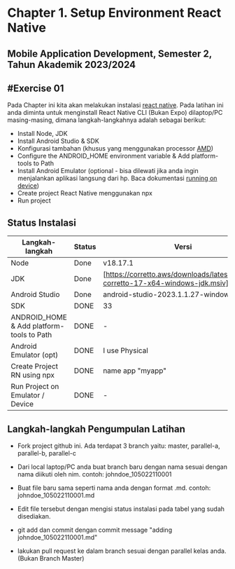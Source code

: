 # Chapter 1. Setup Environment React Native

## Mobile Application Development, Semester 2, Tahun Akademik 2023/2024

## #Exercise 01

Pada Chapter ini kita akan melakukan instalasi [react native]. Pada latihan ini anda diminta untuk menginstall React Native CLI (Bukan Expo) dilaptop/PC masing-masing, dimana langkah-langkahnya adalah sebagai berikut:

- Install Node, JDK
- Install Android Studio & SDK
- Konfigurasi tambahan (khusus yang menggunakan processor [AMD])
- Configure the ANDROID_HOME environment variable & Add platform-tools to Path
- Install Android Emulator (optional - bisa dilewati jika anda ingin menjalankan aplikasi langsung dari hp. Baca dokumentasi [running on device])
- Create project React Native menggunakan npx
- Run project

## Status Instalasi

| Langkah-langkah                           | Status | Versi                       |
| ----------------------------------------- | ------ | --------------------------- |
| Node                                      | Done   | v18.17.1                    |
| JDK                                       | Done   | [https://corretto.aws/downloads/latest/amazon-corretto-17-x64-windows-jdk.msiv] |
| Android Studio                            | Done   | android-studio-2023.1.1.27-windows |
| SDK                                       | DONE   | 33                          |
| ANDROID_HOME & Add platform-tools to Path | DONE   | -                           |
| Android Emulator (opt)                    | DONE   | I use Physical              |
| Create Project RN using npx               | DONE   | name app "myapp"            |
| Run Project on Emulator / Device          | DONE   | -                           |

## Langkah-langkah Pengumpulan Latihan

- Fork project github ini. Ada terdapat 3 branch yaitu: master, parallel-a, parallel-b, parallel-c
- Dari local laptop/PC anda buat branch baru dengan nama sesuai dengan nama diikuti oleh nim. contoh: johndoe_105022110001
- Buat file baru sama seperti nama anda dengan format .md. contoh: johndoe_105022110001.md
- Edit file tersebut dengan mengisi status instalasi pada tabel yang sudah disediakan.
- git add dan commit dengan commit message "adding johndoe_105022110001.md"
- lakukan pull request ke dalam branch sesuai dengan parallel kelas anda. (Bukan Branch Master)

  [react native]: https://reactnative.dev/docs/environment-setup
  [running on device]: https://reactnative.dev/docs/running-on-device
  [amd]: https://android-developers.googleblog.com/2018/07/android-emulator-amd-processor-hyper-v.html
  [openjdk 11.0.5 2019-10-15]: https://docs.aws.amazon.com/corretto/latest/corretto-11-ug/downloads-list.html
